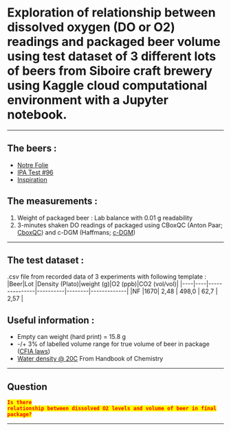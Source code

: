 # Exploration of relationship between dissolved oxygen (DO or O2) readings and packaged beer volume using test dataset of 3 different lots of beers from Siboire craft brewery using Kaggle cloud computational environment with a Jupyter notebook. 
---------
## The beers :

- [Notre Folie](https://siboire.ca/fr/boutique/bieres/3968024-notre-folie-100-qc/)
- [IPA Test #96](https://siboire.ca/fr/boutique/bieres/4847087-ipa-test-96-citra-spectrum-citra-lupomax-citra/)
- [Inspiration](https://siboire.ca/fr/boutique/bieres/213673-inspiration/)

## The measurements :
1. Weight of packaged beer : 
    Lab balance with 0.01 g readability
2. 3-minutes shaken DO readings of packaged using CBoxQC (Anton Paar; [CboxQC](https://www.anton-paar.com/us-en/products/details/cboxqc/)) and c-DGM (Haffmans; [c-DGM](https://foodandbeverage.pentair.com/en/products/haffmans-portable-optical-co2-o2-tpo-meter-c-dgm))

---

## The test dataset : 
.csv file from recorded data of 3 experiments with following template :
|Beer|Lot |Density (Plato)|weight (g)|O2 (ppb)|CO2 (vol/vol)|
|----|----|---------------|----------|--------|-------------|
|NF  |1670|     2,48      |   498,0  |   62,7 |     2,57    |

## Useful information :
- Empty can weight (hard print) = 15.8 g
- -/+ 3% of labelled volume range for true volume of beer in package ([CFIA laws](https://inspection.canada.ca/exigences-en-matiere-d-etiquetage-des-aliments/etiquetage/industrie/exigences-en-matiere-d-etiquetage-des-boissons-alc/fra/1392909001375/1392909133296?chap=0))
- [Water density @ 20C](https://collett.atmos.colostate.edu/classes/AT560/2007/water-density.pdf) From Handbook of Chemistry

--- 

## Question
<code style="background:yellow;color:red">**Is there relationship between dissolved O2 levels and volume of beer in final package?**</code>
***
